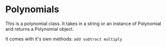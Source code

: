 # Polynomials

This is a polynomial class. It takes in a string or an instance of Polynomial and returns a Polynomial object.

It comes with it's own methods:
`add
subtract
multiply`
